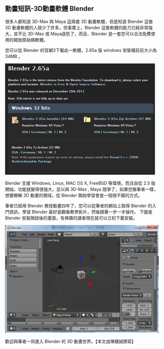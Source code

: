 ## 動畫短訊-3D動畫軟體 Blender 


很多人都知道 3D-Max 與 Maya 這兩套 3D 動畫軟體，但是知道 Blender 這套 3D 動畫軟體的人就少了許多。但事實上，Blender 這套軟體的能力已經非常強大，並不比  3D-Max 或 Maya遜色了，而且、Blender 是一套您可以合法免費使用的開放原始碼軟體。

您可以從 Blender 的官網3下載此一軟體，2.65a 版 windows 安裝檔目前大小為 34MB 。

![Blender 下載畫面](../img/blender_download.png)

Blender 支援 Windows, Linux, MAC OS X, FreeBSD 等環境，而且自從 2.5 版開始，功能就變得很強大，足以與 3D-Max , Maya 競爭了，如果您像筆者一樣，想要瞭解 3D 動畫的領域，從 Blender 開始學習會是一個很不錯的方式。

筆者已經用 Blender 教授動畫四年了，您可以從筆者的網站上取得 Blender 的入門資訊，學習 Blender 最好是觀看教學影片，然後跟著一步一步操作。
下圖是Blender 安裝開啟後的畫面，有興趣的讀者現在就可以立刻下載安裝。

![Blender 軟體畫面](../img/blender_start.png)

歡迎與筆者一同進入 Blender 的 3D 動畫世界。【本文由陳鍾誠撰寫】

